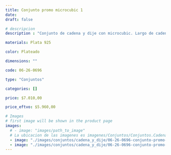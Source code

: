 ```yaml
---
title: Conjunto promo microcubic 1
date: 
draft: false

# descripcion
description : "Conjunto de cadena y dije con microcubic. Largo de cadena 40, 45 o 50 cm a elección"

materials: Plata 925

color: Plateado

dimensions: ""

code: 06-26-0696

type: "Conjuntos"

categories: []

price: $7.010,00

price_eftvo: $5.960,00

# Images
# first image will be shown in the product page
images:
  # - image: "images/path_to_image"
  # La ubicacion de las imagenes es imagenes/Conjuntos/Conjuntos.Cadena y Dije/06-26-0696-conjunto-promo-microcubic-1
  - image: "./images/conjuntos/cadena_y_dije/06-26-0696-conjunto-promo-microcubic-1_a.jpg"
  - image: "./images/conjuntos/cadena_y_dije/06-26-0696-conjunto-promo-microcubic-1_b.jpg"
---
```

